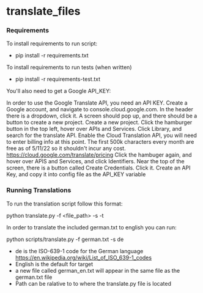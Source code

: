 # translate_files


### Requirements
To install requirements to run script:
* pip install -r requirements.txt

To install requirements to run tests (when written)
* pip install -r requirements-test.txt

You'll also need to get a Google API_KEY:

In order to use the Google Translate API, you need an API KEY.
Create a Google account, and navigate to console.cloud.google.com.
In the header there is a dropdown, click it.
A screen should pop up, and there should be a button to create a new project.
Create a new project.
Click the hamburger button in the top left, hover over APIs and Services.
Click Library, and search for the translate API.
Enable the Cloud Translation API, you will need to enter billing info at this point.
The first 500k characters every month are free as of 5/11/22 so it shouldn't incur any cost. 
https://cloud.google.com/translate/pricing
Click the hambuger again, and hover over APIS and Services, and click Identifiers.
Near the top of the screen, there is a button called Create Credentials. Click it.
Create an API Key, and copy it into config file as the API_KEY variable


### Running Translations
To run the translation script follow this format:

python translate.py -f <file_path> -s <source language>  -t <target language>

In order to translate the included german.txt to english you can run:

python scripts/translate.py -f german.txt -s de

* de is the ISO-639-1 code for the German language https://en.wikipedia.org/wiki/List_of_ISO_639-1_codes
* English is the default for target
* a new file called german_en.txt will appear in the same file as the german.txt file
* Path can be ralative to to where the translate.py file is located